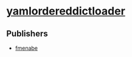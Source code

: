 # [yamlordereddictloader](https://pypi.org/project/yamlordereddictloader)



## Publishers
- [fmenabe](https://pypi.org/user/fmenabe)


